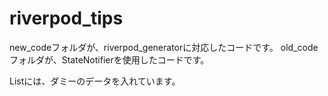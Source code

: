 # riverpod_tips

new_codeフォルダが、riverpod_generatorに対応したコードです。
old_codeフォルダが、StateNotifierを使用したコードです。

Listには、ダミーのデータを入れています。